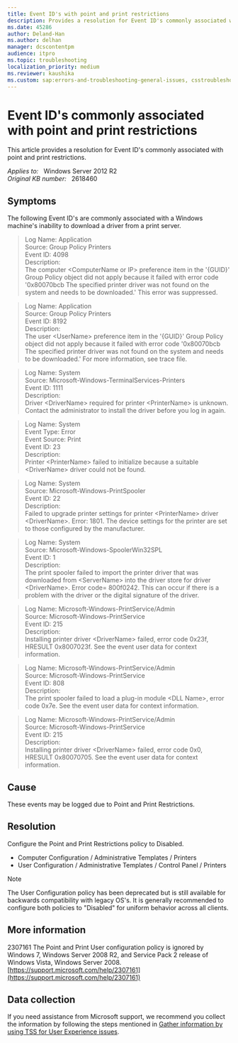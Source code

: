 ```yaml
---
title: Event ID's with point and print restrictions
description: Provides a resolution for Event ID's commonly associated with point and print restrictions.
ms.date: 45286
author: Deland-Han
ms.author: delhan
manager: dcscontentpm
audience: itpro
ms.topic: troubleshooting
localization_priority: medium
ms.reviewer: kaushika
ms.custom: sap:errors-and-troubleshooting-general-issues, csstroubleshoot
---
```

# Event ID's commonly associated with point and print restrictions

This article provides a resolution for Event ID's commonly associated with point and print restrictions.

_Applies to:_ &nbsp; Windows Server 2012 R2  
_Original KB number:_ &nbsp; 2618460

## Symptoms

The following Event ID's are commonly associated with a Windows machine's inability to download a driver from a print server.  
>Log Name:      Application  
Source:        Group Policy Printers  
Event ID:      4098  
Description:  
The computer \<ComputerName or IP> preference item in the '{GUID}' Group Policy object did not apply because it failed with error code '0x80070bcb The specified printer driver was not found on the system and needs to be downloaded.' This error was suppressed.  

>Log Name:      Application  
Source:        Group Policy Printers  
Event ID:      8192  
Description:  
The user \<UserName> preference item in the '{GUID}' Group Policy object did not apply because it failed with error code '0x80070bcb The specified printer driver was not found on the system and needs to be downloaded.' For more information, see trace file.  

>Log Name:      System  
Source:        Microsoft-Windows-TerminalServices-Printers  
Event ID:      1111  
Description:  
Driver \<DriverName> required for printer \<PrinterName> is unknown. Contact the administrator to install the driver before you log in again.  

>Log Name: System  
Event Type: Error  
Event Source: Print  
Event ID: 23  
Description:  
Printer \<PrinterName> failed to initialize because a suitable \<DriverName> driver could not be found.  

>Log Name:      System  
Source:        Microsoft-Windows-PrintSpooler  
Event ID:      22  
Description:  
Failed to upgrade printer settings for printer \<PrinterName> driver \<DriverName>. Error: 1801. The device settings for the printer are set to those configured by the manufacturer.  

>Log Name:      System  
Source:        Microsoft-Windows-SpoolerWin32SPL  
Event ID:      1  
Description:  
The print spooler failed to import the printer driver that was downloaded from \<ServerName> into the driver store for driver \<DriverName>. Error code= 800f0242. This can occur if there is a problem with the driver or the digital signature of the driver.  

>Log Name:      Microsoft-Windows-PrintService/Admin  
Source:        Microsoft-Windows-PrintService  
Event ID:      215  
Description:  
Installing printer driver \<DriverName> failed, error code 0x23f, HRESULT 0x8007023f. See the event user data for context information.  

>Log Name:      Microsoft-Windows-PrintService/Admin  
Source:        Microsoft-Windows-PrintService  
Event ID:      808  
Description:  
The print spooler failed to load a plug-in module \<DLL Name>, error code 0x7e. See the event user data for context information.  

>Log Name:      Microsoft-Windows-PrintService/Admin  
Source:        Microsoft-Windows-PrintService  
Event ID:      215  
Description:  
Installing printer driver \<DriverName> failed, error code 0x0, HRESULT 0x80070705. See the event user data for context information.  

## Cause

These events may be logged due to Point and Print Restrictions.

## Resolution

Configure the Point and Print Restrictions policy to Disabled.  

- Computer Configuration / Administrative Templates / Printers
- User Configuration / Administrative Templates / Control Panel / Printers  

>[!Note]
>The User Configuration policy has been deprecated but is still available for backwards compatibility with legacy OS's.  It is generally recommended to configure both policies to "Disabled" for uniform behavior across all clients.

## More information

2307161 The Point and Print User configuration policy is ignored by Windows 7, Windows Server 2008 R2, and Service Pack 2 release of Windows Vista, Windows Server 2008.  
[https://support.microsoft.com/help/2307161](https://support.microsoft.com/help/2307161)  

## Data collection

If you need assistance from Microsoft support, we recommend you collect the information by following the steps mentioned in [Gather information by using TSS for User Experience issues](../../windows-client/windows-troubleshooters/gather-information-using-tss-user-experience.md#printing).
